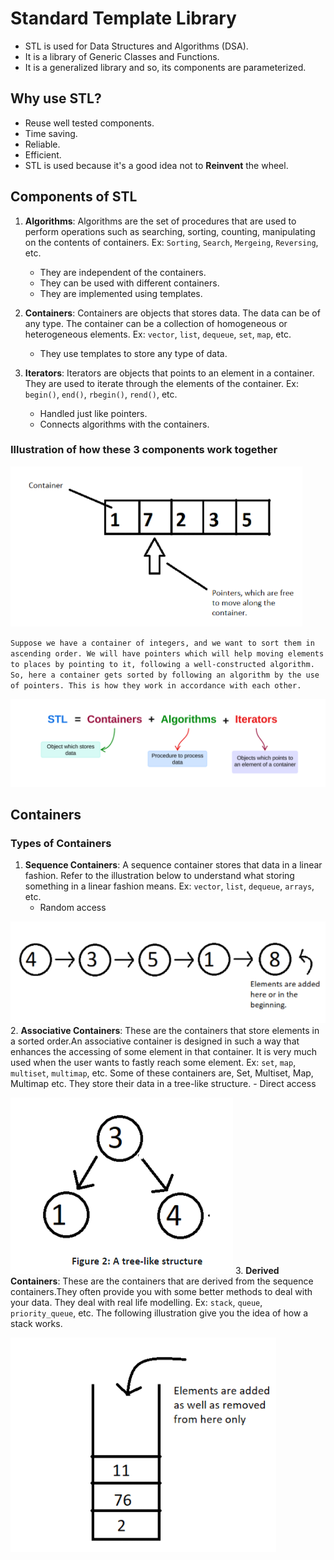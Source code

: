 # Standard Template Library

- STL is used for Data Structures and Algorithms (DSA).
- It is a library of Generic Classes and Functions.
- It is a generalized library and so, its components are parameterized.

## Why use STL?

- Reuse well tested components.
- Time saving.
- Reliable.
- Efficient.
- STL is used because it's a good idea not to **Reinvent** the wheel.

## Components of STL

1. **Algorithms**: Algorithms are the set of procedures that are used to perform operations such as searching, sorting, counting, manipulating on the contents of containers. Ex: `Sorting`, `Search`, `Mergeing`, `Reversing`, etc.
    - They are independent of the containers.
    - They can be used with different containers.
    - They are implemented using templates.

2. **Containers**: Containers are objects that stores data. The data can be of any type. The container can be a collection of homogeneous or heterogeneous elements. Ex: `vector`, `list`, `dequeue`, `set`, `map`, etc.
    - They use templates to store any type of data.

3. **Iterators**: Iterators are objects that points to an element in a container. They are used to iterate through the elements of the container. Ex: `begin()`, `end()`, `rbegin()`, `rend()`, etc.
    - Handled just like pointers.
    - Connects algorithms with the containers.

### Illustration of how these 3 components work together

![STL Example](https://github.com/Tayeb-Ahmed-TAS/Images/blob/9ae5d928b40d66c52edee527935c756a3e2e7467/STL%20EXAMPLE.png)

`Suppose we have a container of integers, and we want to sort them in ascending order. We will have pointers which will help moving elements to places by pointing to it, following a well-constructed algorithm. So, here a container gets sorted by following an algorithm by the use of pointers. This is how they work in accordance with each other.`

![STL Example 2](https://github.com/Tayeb-Ahmed-TAS/Images/blob/ca8e2112c9009b3e89bf3163d1c37358dbe63216/stl_diagram_2.png)

## Containers

### Types of Containers

1. **Sequence Containers**: A sequence container stores that data in a linear fashion. Refer to the illustration below to understand what storing something in a linear fashion means. Ex: `vector`, `list`, `dequeue`, `arrays`, etc.
    - Random access

![Sequence Containers](https://github.com/Tayeb-Ahmed-TAS/Images/blob/c71c8b5241affb39b9524078d79e88a5075a7bd1/sequence.png)
2. **Associative Containers**: These are the containers that store elements in a sorted order.An associative container is designed in such a way that enhances the accessing of some element in that container. It is very much used when the user wants to fastly reach some element. Ex: `set`, `map`, `multiset`, `multimap`, etc. Some of these containers are, Set, Multiset, Map, Multimap etc.  They store their data in a tree-like structure.
    - Direct access

![Associative Containers](https://github.com/Tayeb-Ahmed-TAS/Images/blob/c71c8b5241affb39b9524078d79e88a5075a7bd1/associative.png)
3. **Derived Containers**: These are the containers that are derived from the sequence containers.They often provide you with some better methods to deal with your data. They deal with real life modelling. Ex: `stack`, `queue`, `priority_queue`, etc. The following illustration give you the idea of how a stack works.

![Derived Containers](https://github.com/Tayeb-Ahmed-TAS/Images/blob/c71c8b5241affb39b9524078d79e88a5075a7bd1/derived.png)
